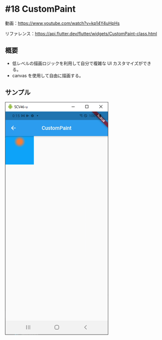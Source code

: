 # #18 CustomPaint

動画：https://www.youtube.com/watch?v=kp14Y4uHpHs

リファレンス：https://api.flutter.dev/flutter/widgets/CustomPaint-class.html

## 概要

- 低レベルの描画ロジックを利用して自分で複雑な UI カスタマイズができる。
- canvas を使用して自由に描画する。

## サンプル

![image-20210915001528631](img/%2318_CustomPaint/image-20210915001528631.png)

